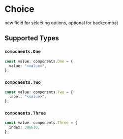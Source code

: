 # Choice

new field for selecting options, optional for backcompat


## Supported Types

### `components.One`

```typescript
const value: components.One = {
  value: "<value>",
};
```

### `components.Two`

```typescript
const value: components.Two = {
  label: "<value>",
};
```

### `components.Three`

```typescript
const value: components.Three = {
  index: 396610,
};
```

